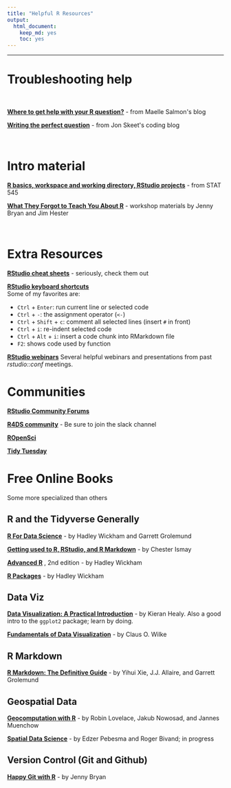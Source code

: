 ```yaml
---
title: "Helpful R Resources"
output: 
  html_document: 
    keep_md: yes
    toc: yes
---
```




***  

# Troubleshooting help  

<br>


__[Where to get help with your R question?](https://masalmon.eu/2018/07/22/wheretogethelp/)__ - from Maelle Salmon's blog  

__[Writing the perfect question](https://codeblog.jonskeet.uk/2010/08/29/writing-the-perfect-question/)__ - from Jon Skeet's coding blog  


<br>  

# Intro material  

__[R basics, workspace and working directory, RStudio projects](http://stat545.com/block002_hello-r-workspace-wd-project.html)__ - from STAT 545  

__[What They Forgot to Teach You About R](https://whattheyforgot.org/)__ - workshop materials by Jenny Bryan and Jim Hester
   
<br>  

# Extra Resources  

__[RStudio cheat sheets](https://www.rstudio.com/resources/cheatsheets/)__ - seriously, check them out  


__[RStudio keyboard shortcuts](https://support.rstudio.com/hc/en-us/articles/200711853-Keyboard-Shortcuts)__  
Some of my favorites are:  

+  `Ctrl` + `Enter`: run current line or selected code  
+  `Ctrl` + `-`:  the assignment operator (`<-`)  
+  `Ctrl` + `Shift` + `c`: comment all selected lines (insert `#` in front)  
+  `Ctrl` + `i`: re-indent selected code
+  `Ctrl` + `Alt` + `i`: insert a code chunk into RMarkdown file  
+  `F2`: shows code used by function  


__[RStudio webinars](https://resources.rstudio.com/webinars)__  Several helpful webinars and presentations from past _rstudio::conf_ meetings.  


# Communities  

__[RStudio Community Forums](https://community.rstudio.com/)__  

__[R4DS community](https://www.rfordatasci.com/)__ - Be sure to join the slack channel  

__[ROpenSci](https://ropensci.org/community/)__    

__[Tidy Tuesday](https://github.com/rfordatascience/tidytuesday)__    



# Free Online Books  

Some more specialized than others  

## R and the Tidyverse Generally  

__[R For Data Science](https://r4ds.had.co.nz/)__ - by Hadley Wickham and Garrett Grolemund  

__[Getting used to R, RStudio, and R Markdown](https://bookdown.org/chesterismay/rbasics/)__ - by Chester Ismay

__[Advanced R](https://adv-r.hadley.nz/)__ , 2nd edition - by Hadley Wickham  

__[R Packages](http://r-pkgs.had.co.nz/)__ - by Hadley Wickham

## Data Viz  

__[Data Visualization: A Practical Introduction](http://socviz.co/)__ - by Kieran Healy. Also a good intro to the `ggplot2` package; learn by doing.    

__[Fundamentals of Data Visualization](https://serialmentor.com/dataviz/)__ - by Claus O. Wilke


## R Markdown  

__[R Markdown: The Definitive Guide](https://bookdown.org/yihui/rmarkdown/)__ - by Yihui Xie, J.J. Allaire, and Garrett Grolemund  


## Geospatial Data  

__[Geocomputation with R](https://geocompr.robinlovelace.net/)__ - by Robin Lovelace, Jakub Nowosad, and Jannes Muenchow  

__[Spatial Data Science](http://r-spatial.org/book)__ - by Edzer Pebesma and Roger Bivand; in progress  


## Version Control (Git and Github)  

__[Happy Git with R](http://happygitwithr.com)__ - by Jenny Bryan  

<br>
<br>

